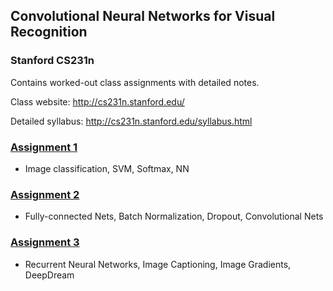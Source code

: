 ## Convolutional Neural Networks for Visual Recognition
### Stanford CS231n

Contains worked-out class assignments with detailed notes.

Class website: http://cs231n.stanford.edu/

Detailed syllabus: http://cs231n.stanford.edu/syllabus.html

### [Assignment 1](assignment1/README.md)

- Image classification, SVM, Softmax, NN

### [Assignment 2](assignment2/README.md)

- Fully-connected Nets, Batch Normalization, Dropout, Convolutional Nets

### [Assignment 3](assignment3/README.md)

- Recurrent Neural Networks, Image Captioning, Image Gradients, DeepDream
